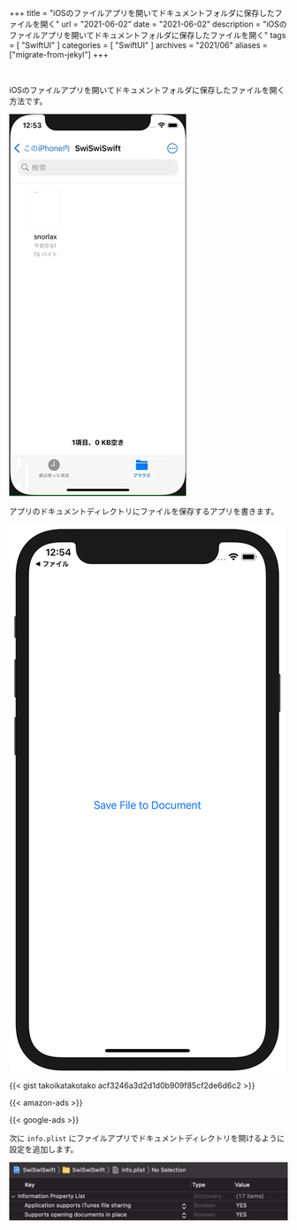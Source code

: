 +++
title =  "iOSのファイルアプリを開いてドキュメントフォルダに保存したファイルを開く"
url = "2021-06-02"
date = "2021-06-02"
description = "iOSのファイルアプリを開いてドキュメントフォルダに保存したファイルを開く"
tags = [
  "SwiftUI"
]
categories = [
  "SwiftUI"
]
archives = "2021/06"
aliases = ["migrate-from-jekyl"]
+++

<br>

iOSのファイルアプリを開いてドキュメントフォルダに保存したファイルを開く方法です。

![ファイル](1.gif)

アプリのドキュメントディレクトリにファイルを保存するアプリを書きます。

![plist](1.png)

{{< gist takoikatakotako acf3246a3d2d1d0b909f85cf2de6d6c2 >}}

<!-- Amazon Ads -->
{{< amazon-ads >}}

<!-- Google Ads -->
{{< google-ads >}}


次に `info.plist` にファイルアプリでドキュメントディレクトリを開けるように設定を追加します。

![plist](2.png)

